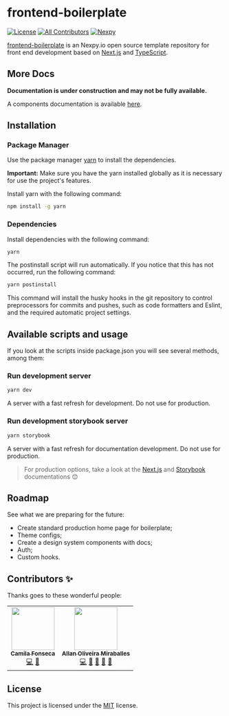 # frontend-boilerplate

[![License](https://img.shields.io/github/license/AllanOliveiraM/nexpy-frontend-boilerplate?style=flat)](https://github.com/nexpy-io/frontend-boilerplate/blob/main/LICENSE)
[![All Contributors](https://img.shields.io/github/all-contributors/AllanOliveiraM/nexpy-frontend-boilerplate/main)](#contributors-)
[![Nexpy](https://circleci.com/gh/AllanOliveiraM/nexpy-frontend-boilerplate.svg?style=svg)](https://app.circleci.com/pipelines/github/AllanOliveiraM/nexpy-frontend-boilerplate)

[frontend-boilerplate](https://github.com/nexpy-io/nexpy-frontend-boilerplate) is an Nexpy.io open source template repository for front end development based on [Next.js](https://github.com/vercel/next.js) and [TypeScript](https://github.com/microsoft/TypeScript).

## More Docs

**Documentation is under construction and may not be fully available.**

A components documentation is available [here](http://nexpy-frontend-boilerplate-storybook.nexpy.com.br/).

## Installation

### Package Manager

Use the package manager [yarn](https://yarnpkg.com/getting-started/install) to install the dependencies.

**Important:** Make sure you have the yarn installed globally as it is necessary for use the project's features.

Install yarn with the following command:

```sh
npm install -g yarn
```

### Dependencies

Install dependencies with the following command:

```sh
yarn
```

The postinstall script will run automatically. If you notice that this has not occurred, run the following command:

```sh
yarn postinstall
```

This command will install the husky hooks in the git repository to control preprocessors for commits and pushes, such as code formatters and Eslint, and the required automatic project settings.

## Available scripts and usage

If you look at the scripts inside package.json you will see several methods, among them:

### Run development server

```sh
yarn dev
```

A server with a fast refresh for development. Do not use for production.

### Run development storybook server

```sh
yarn storybook
```

A server with a fast refresh for documentation development. Do not use for production.

> For production options, take a look at the [Next.js](https://github.com/vercel/next.js) and [Storybook](https://storybook.js.org/docs/) documentations :blush:

## Roadmap

See what we are preparing for the future:

- Create standard production home page for boilerplate;
- Theme configs;
- Create a design system components with docs;
- Auth;
- Custom hooks.

## Contributors ✨

Thanks goes to these wonderful people:

<!-- ALL-CONTRIBUTORS-LIST:START - Do not remove or modify this section -->
<!-- prettier-ignore-start -->
<!-- markdownlint-disable -->
<table>
  <tr>
    <td align="center"><a href="https://github.com/camilaffonseca"><img src="https://avatars.githubusercontent.com/u/54648900?v=4?s=100" width="100px;" alt=""/><br /><sub><b>Camila Fonseca</b></sub></a><br /><a href="https://github.com/AllanOliveiraM/nexpy-frontend-boilerplate/commits?author=camilaffonseca" title="Code">💻</a> <a href="#ideas-camilaffonseca" title="Ideas, Planning, & Feedback">🤔</a></td>
    <td align="center"><a href="https://github.com/AllanOliveiraM"><img src="https://avatars.githubusercontent.com/u/41436010?v=4?s=100" width="100px;" alt=""/><br /><sub><b>Allan Oliveira Miraballes</b></sub></a><br /><a href="https://github.com/AllanOliveiraM/nexpy-frontend-boilerplate/commits?author=AllanOliveiraM" title="Code">💻</a> <a href="https://github.com/AllanOliveiraM/nexpy-frontend-boilerplate/commits?author=AllanOliveiraM" title="Documentation">📖</a> <a href="#ideas-AllanOliveiraM" title="Ideas, Planning, & Feedback">🤔</a> <a href="#maintenance-AllanOliveiraM" title="Maintenance">🚧</a> <a href="#projectManagement-AllanOliveiraM" title="Project Management">📆</a></td>
  </tr>
</table>

<!-- markdownlint-restore -->
<!-- prettier-ignore-end -->

<!-- ALL-CONTRIBUTORS-LIST:END -->

## License

This project is licensed under the [MIT](https://choosealicense.com/licenses/mit/) license.
